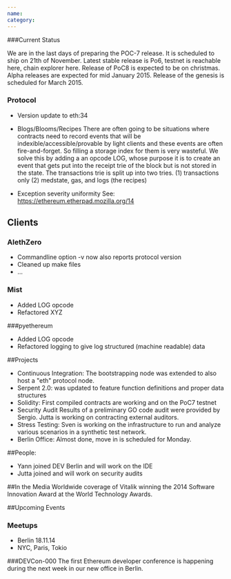 ```yaml
---
name: 
category: 
---
```


###Current Status 

We are in the last days of preparing the POC-7 release. It is scheduled to ship on 21th of November. Latest stable release is Po6, testnet is reachable here, chain explorer here. Release of PoC8 is expected to be on christmas. Alpha releases are expected for mid January 2015. Release of the genesis is scheduled for March 2015.

### Protocol
* Version update to eth:34
* Blogs/Blooms/Recipes
    There are often going to be situations where contracts need to record events that will be indexible/accessible/provable by light clients and these events are often fire-and-forget.
    So filling a storage index for them is very wasteful.
    We solve this by adding a an opcode LOG, whose purpose it is to create an event that gets put into the receipt trie of the block but is not stored in the state. The transactions trie is split up into two tries.
    (1) transactions only
    (2) medstate, gas, and logs (the recipes)

* Exception severity uniformity
   See: https://ethereum.etherpad.mozilla.org/14

## Clients
### AlethZero
* Commandline option -v now also reports protocol version
* Cleaned up make files
* ...

### Mist
* Added LOG opcode
* Refactored XYZ

###pyethereum
* Added LOG opcode
* Refactored logging to give log structured (machine readable) data  

##Projects

* Continuous Integration: The bootstrapping node was extended to also host a "eth" protocol node. 
* Serpent 2.0: was updated to feature function definitions and proper data structures
* Solidity: First compiled contracts are working and on the PoC7 testnet
* Security Audit
   Results of a preliminary GO code audit were provided by Sergio. Jutta is working on contracting external auditors.
* Stress Testing: Sven is working on the infrastructure to run and analyze various scenarios in a synthetic test network.
* Berlin Office: Almost done, move in is scheduled for Monday.

##People: 
* Yann joined DEV Berlin and will work on the IDE
* Jutta joined and will work on security audits

##In the Media
Worldwide coverage of Vitalik winning the 2014 Software Innovation Award at the World Technology Awards. 

##Upcoming Events

### Meetups
* Berlin 18.11.14
* NYC, Paris, Tokio

###DEVCon-000
The first Ethereum developer conference is happening during the next week in our new office in Berlin. 
